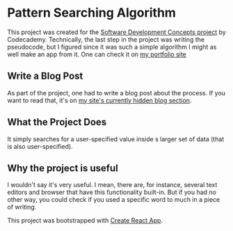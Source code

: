 # Pattern Searching Algorithm
This project was created for the [Software Development Concepts project](https://www.codecademy.com/courses/introduction-to-it/kanban_projects/software-development-concepts) by Codecademy. Technically, the last step in the project was writing the pseudocode, but I figured since it was such a simple algorithm I might as well make an app from it. One can check it on [my portfolio site](https://robiniversen.com/pattern-searching-algorithm)

## Write a Blog Post
As part of the project, one had to write a blog post about the process. If you want to read that, it's on [my site's currently hidden blog section](https://robiniversen.com/blog).

## What the Project Does
It simply searches for a user-specified value inside s larger set of data (that is also user-specified).  

## Why the project is useful
I wouldn't say it's very useful. I mean, there are, for instance, several text editors and browser that have this functionality built-in. But if you had no other way, you could check if you used a specific word to much in a piece of writing. 



This project was bootstrapped with [Create React App](https://github.com/facebook/create-react-app).
